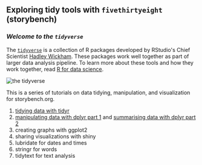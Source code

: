 ## Exploring tidy tools with `fivethirtyeight` (storybench)

### *Welcome to the `tidyverse`*

The [`tidyverse`](http://tidyverse.org/) is a collection of R packages developed by RStudio's Chief Scientist [Hadley Wickham](http://hadley.nz/). These packages work well together as part of larger data analysis pipeline. To learn more about these tools and how they work together, read [R for data science](http://r4ds.had.co.nz/). 

![the tidyverse](https://github.com/mjfrigaard/my_r_projects/blob/master/storybench_R/tidyverse2.1.png?raw=true) 

This is a series of tutorials on data tidying, manipulation, and visualization for storybench.org. 

1. [tidying data with tidyr](https://github.com/mjfrigaard/my_r_projects/tree/master/storybench_R/tidyr_2_shape)
2. [manipulating data with dplyr part 1](https://github.com/mjfrigaard/my_r_projects/tree/master/storybench_R/dplyr_4_wrangling) and [summarising data with dplyr part 2](https://github.com/mjfrigaard/my_r_projects/tree/master/storybench_R/dplyr_4_summaries)
3. creating graphs with ggplot2 
4. sharing visualizations with shiny
5. lubridate for dates and times
6. stringr for words
7. tidytext for text analysis

